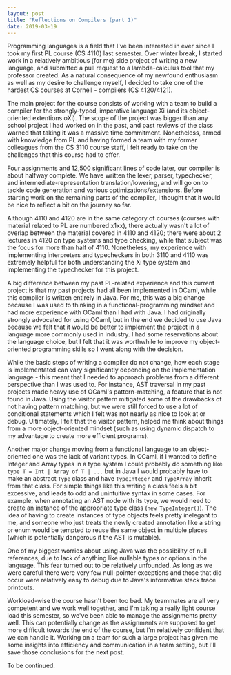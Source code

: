```yaml
---
layout: post
title: "Reflections on Compilers (part 1)"
date: 2019-03-19
---
```


Programming languages is a field that I've been interested in ever since I took my first PL course (CS 4110) last semester. Over winter break, I started work in a relatively ambitious (for me) side project of writing a new language, and submitted a pull request to a lambda-calculus tool that my professor created. As a natural consequence of my newfound enthusiasm as well as my desire to challenge myself, I decided to take one of the hardest CS courses at Cornell - compilers (CS 4120/4121).

The main project for the course consists of working with a team to build a compiler for the strongly-typed, imperative language Xi (and its object-oriented extentions oXi). The scope of the project was bigger than any school project I had worked on in the past, and past reviews of the class warned that taking it was a massive time commitment. Nonetheless, armed with knowledge from PL and having formed a team with my former colleagues from the CS 3110 course staff, I felt ready to take on the challenges that this course had to offer.

Four assignments and 12,500 significant lines of code later, our compiler is about halfway complete. We have written the lexer, parser, typechecker, and intermediate-representation translation/lowering, and will go on to tackle code generation and various optimizations/extensions. Before starting work on the remaining parts of the compiler, I thought that it would be nice to reflect a bit on the journey so far.

Although 4110 and 4120 are in the same category of courses (courses with material related to PL are numbered x1xx), there actually wasn't a lot of overlap between the material covered in 4110 and 4120; there were about 2 lectures in 4120 on type systems and type checking, while that subject was the focus for more than half of 4110. Nonetheless, my experience with implementing interpreters and typecheckers in both 3110 and 4110 was extremely helpful for both understanding the Xi type system and implementing the typechecker for this project.

A big difference between my past PL-related experience and this current project is that my past projects had all been implemented in OCaml, while this compiler is written entirely in Java. For me, this was a big change because I was used to thinking in a functional-programming mindset and had more experience with OCaml than I had with Java. I had originally strongly advocated for using OCaml, but in the end we decided to use Java because we felt that it would be better to implement the project in a language more commonly used in industry. I had some reservations about the language choice, but I felt that it was worthwhile to improve my object-oriented programming skills so I went along with the decision. 

While the basic steps of writing a compiler do not change, how each stage is implementated can vary significantly depending on the implementation language - this meant that I needed to approach problems from a different perspective than I was used to. For instance, AST traversal in my past projects made heavy use of OCaml's pattern-matching, a feature that is not found in Java. Using the visitor pattern mitigated some of the drawbacks of not having pattern matching, but we were still forced to use a lot of conditional statements which I felt was not nearly as nice to look at or debug. Ultimately, I felt that the visitor pattern, helped me think about things from a more object-oriented mindset (such as using dynamic dispatch to my advantage to create more efficient programs). 

Another major change moving from a functional language to an object-oriented one was the lack of variant types. In OCaml, if I wanted to define Integer and Array types in a type system I could probably do something like `type T = Int | Array of T | ...` but in Java I would probably have to make an abstract `Type` class and have `TypeInteger` and `TypeArray` inherit from that class. For simple things like this writing a class feels a bit excessive, and leads to odd and unintuitive syntax in some cases. For example, when annotating an AST node with its type, we would need to create an instance of the appropriate type class (`new TypeInteger()`). The idea of having to create instances of type objects feels pretty inelegant to me, and someone who just treats the newly created annotation like a string or enum would be tempted to reuse the same object in multiple places (which is potentially dangerous if the AST is mutable). 

One of my biggest worries about using Java was the possibility of null references, due to lack of anything like nullable types or options in the language. This fear turned out to be relatively unfounded. As long as we were careful there were very few null-pointer exceptions and those that did occur were relatively easy to debug due to Java's informative stack trace printouts.

Workload-wise the course hasn't been too bad. My teammates are all very competent and we work well together, and I'm taking a really light course load this semester, so we've been able to manage the assignments pretty well. This can potentially change as the assignments are supposed to get more difficult towards the end of the course, but I'm relatively confident that we can handle it. Working on a team for such a large project has given me some insights into efficiency and communication in a team setting, but I'll save those conclusions for the next post.

To be continued.
